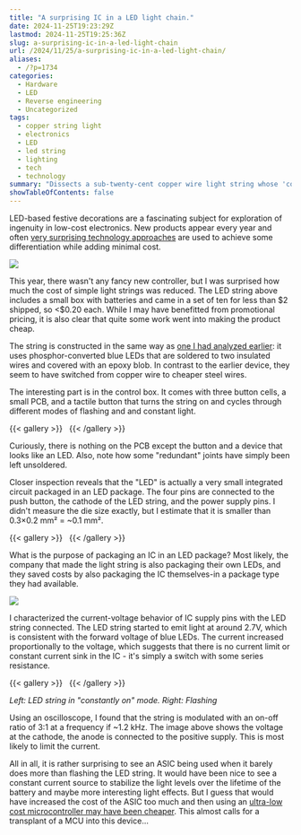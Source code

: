 ```yaml
---
title: "A surprising IC in a LED light chain."
date: 2024-11-25T19:23:29Z
lastmod: 2024-11-25T19:25:36Z
slug: a-surprising-ic-in-a-led-light-chain
url: /2024/11/25/a-surprising-ic-in-a-led-light-chain/
aliases:
  - /?p=1734
categories:
  - Hardware
  - LED
  - Reverse engineering
  - Uncategorized
tags:
  - copper string light
  - electronics
  - LED
  - led string
  - lighting
  - tech
  - technology
summary: "Dissects a sub-twenty-cent copper wire light string whose 'controller' is a die molded into an LED can, documenting the minimalist PCB, the 1.2 kHz duty-cycle modulation, and the penny-pinching tradeoffs."
showTableOfContents: false
---
```

LED-based festive decorations are a fascinating subject for exploration of ingenuity in low-cost electronics. New products appear every year and often [very surprising technology approaches](/2022/01/23/controlling-rgb-leds-with-only-the-powerlines-anatomy-of-a-christmas-light-string/) are used to achieve some differentiation while adding minimal cost.

![](chain_v3.jpg)

This year, there wasn't any fancy new controller, but I was surprised how much the cost of simple light strings was reduced. The LED string above includes a small box with batteries and came in a set of ten for less than \$2 shipped, so \<\$0.20 each. While I may have benefitted from promotional pricing, it is also clear that quite some work went into making the product cheap.

The string is constructed in the same way as [one I had analyzed earlier](/2022/01/29/analyzing-another-multicolor-string-light-with-unusual-leds/): it uses phosphor-converted blue LEDs that are soldered to two insulated wires and covered with an epoxy blob. In contrast to the earlier device, they seem to have switched from copper wire to cheaper steel wires.

The interesting part is in the control box. It comes with three button cells, a small PCB, and a tactile button that turns the string on and cycles through different modes of flashing and and constant light.

{{< gallery >}}
  <img src="chain_controller.jpg" alt="" />
  <img src="grafik-6.png" alt="" />
{{< /gallery >}}


Curiously, there is nothing on the PCB except the button and a device that looks like an LED. Also, note how some "redundant" joints have simply been left unsoldered.

Closer inspection reveals that the "LED" is actually a very small integrated circuit packaged in an LED package. The four pins are connected to the push button, the cathode of the LED string, and the power supply pins. I didn't measure the die size exactly, but I estimate that it is smaller than 0.3×0.2 mm² = ~0.1 mm².

{{< gallery >}}
  <img src="grafik-7.png" alt="" />
  <img src="grafik-5.png" alt="" />
{{< /gallery >}}


What is the purpose of packaging an IC in an LED package? Most likely, the company that made the light string is also packaging their own LEDs, and they saved costs by also packaging the IC themselves-in a package type they had available.

![](grafik-8.png)

I characterized the current-voltage behavior of IC supply pins with the LED string connected. The LED string started to emit light at around 2.7V, which is consistent with the forward voltage of blue LEDs. The current increased proportionally to the voltage, which suggests that there is no current limit or constant current sink in the IC - it's simply a switch with some series resistance.

{{< gallery >}}
  <img src="grafik-1.png" alt="" />
  <img src="grafik-2.png" alt="" />
{{< /gallery >}}

*Left: LED string in "constantly on" mode. Right: Flashing*

Using an oscilloscope, I found that the string is modulated with an on-off ratio of 3:1 at a frequency if ~1.2 kHz. The image above shows the voltage at the cathode, the anode is connected to the positive supply. This is most likely to limit the current.

All in all, it is rather surprising to see an ASIC being used when it barely does more than flashing the LED string. It would have been nice to see a constant current source to stabilize the light levels over the lifetime of the battery and maybe more interesting light effects. But I guess that would have increased the cost of the ASIC too much and then using an [ultra-low cost microcontroller may have been cheaper](/2024/01/14/revisiting-candle-flicker-leds-now-with-integrated-timer/). This almost calls for a transplant of a MCU into this device...
